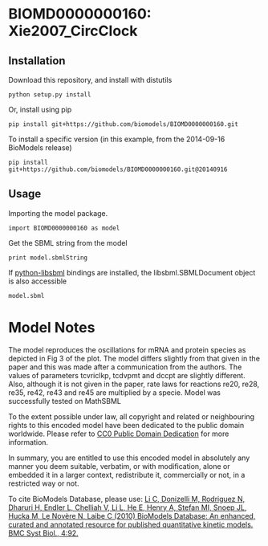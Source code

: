 # BIOMD0000000160: Xie2007_CircClock

## Installation

Download this repository, and install with distutils

`python setup.py install`

Or, install using pip

`pip install git+https://github.com/biomodels/BIOMD0000000160.git`

To install a specific version (in this example, from the 2014-09-16 BioModels release)

`pip install git+https://github.com/biomodels/BIOMD0000000160.git@20140916`

## Usage

Importing the model package.

`import BIOMD0000000160 as model`

Get the SBML string from the model

`print model.sbmlString`

If [python-libsbml](https://pypi.python.org/pypi/python-libsbml) bindings are
installed, the libsbml.SBMLDocument object is also accessible

`model.sbml`


# Model Notes


The model reproduces the oscillations for mRNA and protein species as depicted
in Fig 3 of the plot. The model differs slightly from that given in the paper
and this was made after a communication from the authors. The values of
parameters tcvriclkp, tcdvpmt and dccpt are slightly different. Also, although
it is not given in the paper, rate laws for reactions re20, re28, re35, re42,
re43 and re45 are multiplied by a specie. Model was successfully tested on
MathSBML

  

To the extent possible under law, all copyright and related or neighbouring
rights to this encoded model have been dedicated to the public domain
worldwide. Please refer to [CC0 Public Domain
Dedication](http://creativecommons.org/publicdomain/zero/1.0/) for more
information.

In summary, you are entitled to use this encoded model in absolutely any
manner you deem suitable, verbatim, or with modification, alone or embedded it
in a larger context, redistribute it, commercially or not, in a restricted way
or not.

  

To cite BioModels Database, please use: [Li C, Donizelli M, Rodriguez N,
Dharuri H, Endler L, Chelliah V, Li L, He E, Henry A, Stefan MI, Snoep JL,
Hucka M, Le Novère N, Laibe C (2010) BioModels Database: An enhanced, curated
and annotated resource for published quantitative kinetic models. BMC Syst
Biol., 4:92.](http://www.ncbi.nlm.nih.gov/pubmed/20587024)


